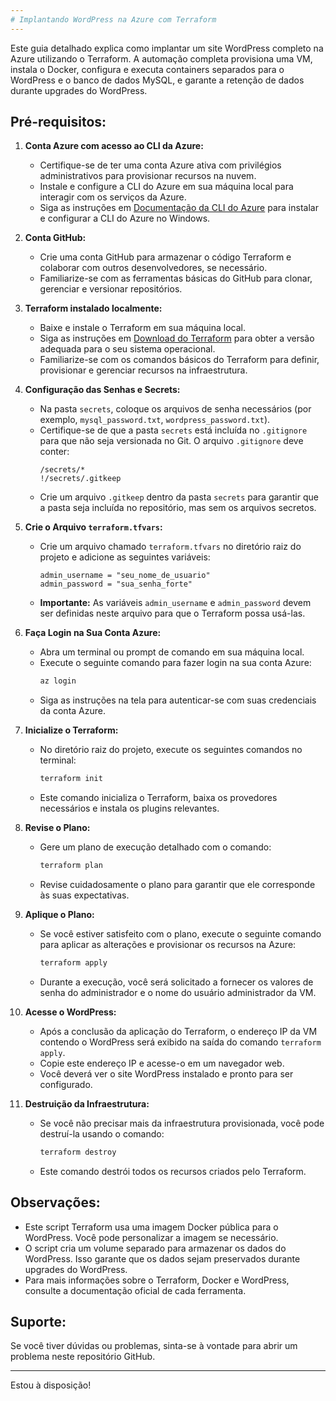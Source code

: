 ```yaml
---
# Implantando WordPress na Azure com Terraform
---
```


Este guia detalhado explica como implantar um site WordPress completo na Azure utilizando o Terraform. A automação completa provisiona uma VM, instala o Docker, configura e executa containers separados para o WordPress e o banco de dados MySQL, e garante a retenção de dados durante upgrades do WordPress.

## Pré-requisitos:

1. **Conta Azure com acesso ao CLI da Azure:**
   - Certifique-se de ter uma conta Azure ativa com privilégios administrativos para provisionar recursos na nuvem.
   - Instale e configure a CLI do Azure em sua máquina local para interagir com os serviços da Azure.
   - Siga as instruções em [Documentação da CLI do Azure](https://docs.microsoft.com/pt-br/cli/azure/install-azure-cli-windows) para instalar e configurar a CLI do Azure no Windows.

2. **Conta GitHub:**
   - Crie uma conta GitHub para armazenar o código Terraform e colaborar com outros desenvolvedores, se necessário.
   - Familiarize-se com as ferramentas básicas do GitHub para clonar, gerenciar e versionar repositórios.

3. **Terraform instalado localmente:**
   - Baixe e instale o Terraform em sua máquina local.
   - Siga as instruções em [Download do Terraform](https://www.terraform.io/downloads) para obter a versão adequada para o seu sistema operacional.
   - Familiarize-se com os comandos básicos do Terraform para definir, provisionar e gerenciar recursos na infraestrutura.

4. **Configuração das Senhas e Secrets:**
   - Na pasta `secrets`, coloque os arquivos de senha necessários (por exemplo, `mysql_password.txt`, `wordpress_password.txt`).
   - Certifique-se de que a pasta `secrets` está incluída no `.gitignore` para que não seja versionada no Git. O arquivo `.gitignore` deve conter:
     ```gitignore
     /secrets/*
     !/secrets/.gitkeep
     ```
   - Crie um arquivo `.gitkeep` dentro da pasta `secrets` para garantir que a pasta seja incluída no repositório, mas sem os arquivos secretos.

5. **Crie o Arquivo `terraform.tfvars`:**
   - Crie um arquivo chamado `terraform.tfvars` no diretório raiz do projeto e adicione as seguintes variáveis:
     ```hcl
     admin_username = "seu_nome_de_usuario"
     admin_password = "sua_senha_forte"
     ```
   - **Importante:** As variáveis `admin_username` e `admin_password` devem ser definidas neste arquivo para que o Terraform possa usá-las.

6. **Faça Login na Sua Conta Azure:**
   - Abra um terminal ou prompt de comando em sua máquina local.
   - Execute o seguinte comando para fazer login na sua conta Azure:
     ```bash
     az login
     ```
   - Siga as instruções na tela para autenticar-se com suas credenciais da conta Azure.

7. **Inicialize o Terraform:**
   - No diretório raiz do projeto, execute os seguintes comandos no terminal:
     ```bash
     terraform init
     ```
   - Este comando inicializa o Terraform, baixa os provedores necessários e instala os plugins relevantes.

8. **Revise o Plano:**
   - Gere um plano de execução detalhado com o comando:
     ```bash
     terraform plan
     ```
   - Revise cuidadosamente o plano para garantir que ele corresponde às suas expectativas.

9. **Aplique o Plano:**
   - Se você estiver satisfeito com o plano, execute o seguinte comando para aplicar as alterações e provisionar os recursos na Azure:
     ```bash
     terraform apply
     ```
   - Durante a execução, você será solicitado a fornecer os valores de senha do administrador e o nome do usuário administrador da VM.

10. **Acesse o WordPress:**
    - Após a conclusão da aplicação do Terraform, o endereço IP da VM contendo o WordPress será exibido na saída do comando `terraform apply`.
    - Copie este endereço IP e acesse-o em um navegador web.
    - Você deverá ver o site WordPress instalado e pronto para ser configurado.

11. **Destruição da Infraestrutura:**
    - Se você não precisar mais da infraestrutura provisionada, você pode destruí-la usando o comando:
      ```bash
      terraform destroy
      ```
    - Este comando destrói todos os recursos criados pelo Terraform.

## Observações:

- Este script Terraform usa uma imagem Docker pública para o WordPress. Você pode personalizar a imagem se necessário.
- O script cria um volume separado para armazenar os dados do WordPress. Isso garante que os dados sejam preservados durante upgrades do WordPress.
- Para mais informações sobre o Terraform, Docker e WordPress, consulte a documentação oficial de cada ferramenta.

## Suporte:

Se você tiver dúvidas ou problemas, sinta-se à vontade para abrir um problema neste repositório GitHub.

---

Estou à disposição!

